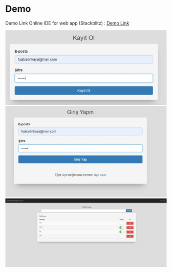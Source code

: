 # Demo
Demo Link Online IDE for web app (Stackblitz) :  [Demo Link](https://stackblitz.com/github/FuatCetinkaya/JqueryWithRealtimeFirebase)

![alt text](https://github.com/FuatCetinkaya/JqueryWithRealtimeFirebase/blob/master/assets/img/1.JPG?raw=true)
![alt text](https://github.com/FuatCetinkaya/JqueryWithRealtimeFirebase/blob/master/assets/img/2.JPG?raw=true)
![alt text](https://github.com/FuatCetinkaya/JqueryWithRealtimeFirebase/blob/master/assets/img/3.JPG?raw=true)

